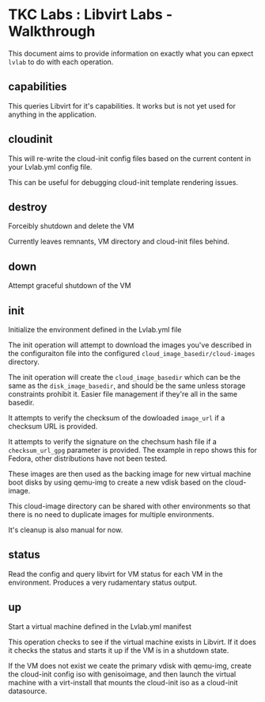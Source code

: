 # TKC Labs : Libvirt Labs - Walkthrough

This document aims to provide information on exactly what you can epxect
`lvlab` to do with each operation.

## capabilities

This queries Libvirt for it's capabilities. It works but is not yet used
for anything in the application.

## cloudinit

This will re-write the cloud-init config files based on the current content
in your Lvlab.yml config file.

This can be useful for debugging cloud-init template rendering issues.

## destroy

Forceibly shutdown and delete the VM

Currently leaves remnants, VM directory and cloud-init files behind.

## down

Attempt graceful shutdown of the VM

## init

Initialize the environment defined in the Lvlab.yml file

The init operation will attempt to download the images you've described in the
configuraiton file into the configured `cloud_image_basedir/cloud-images`
directory.

The init operation will create the `cloud_image_basedir` which can be the same
as the `disk_image_basedir`, and should be the same unless storage constraints
prohibit it. Easier file management if they're all in the same basedir.

It attempts to verify the checksum of the dowloaded `image_url` if a checksum
URL is provided.

It attempts to verify the signature on the chechsum hash file if a
`checksum_url_gpg` parameter is provided. The example in repo shows this
for Fedora, other distributions have not been tested.

These images are then used as the backing image for new virtual machine
boot disks by using qemu-img to create a new vdisk based on the cloud-image.

This cloud-image directory can be shared with other environments so that
there is no need to duplicate images for multiple environments.

It's cleanup is also manual for now.

## status

Read the config and query libvirt for VM status for each VM in the
environment. Produces a very rudamentary status output.

## up

Start a virtual machine defined in the Lvlab.yml manifest

This operation checks to see if the virtual machine exists in Libvirt. If
it does it checks the status and starts it up if the VM is in a shutdown state.

If the VM does not exist we ceate the primary vdisk with qemu-img, create the
cloud-init config iso with genisoimage, and then launch the virtual machine with
a virt-install that mounts the cloud-init iso as a cloud-init datasource.
